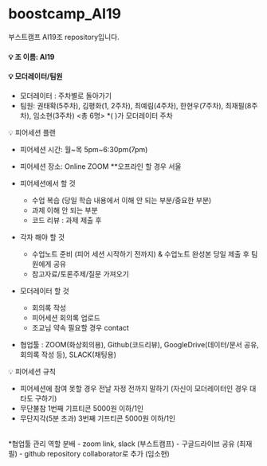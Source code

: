 # boostcamp_AI19       

부스트캠프 AI19조 repository입니다.       

#### 💡 조 이름: AI19        


#### 💡 모더레이터/팀원    

- 모더레이터 : 주차별로 돌아가기    
- 팀원: 권태확(5주차), 김평화(1, 2주차), 최예림(4주차), 한현우(7주차), 최재필(8주차), 임소현(3주차)  <총 6명>   *( )가 모더레이터 주차    


💡 피어세션 플랜     

- 피어세션 시간: 월~목 5pm~6:30pm(7pm)    
- 피어세션 장소: Online ZOOM   **오프라인 할 경우 서울    
- 피어세션에서 할 것     
  - 수업 복습 (당일 학습 내용에서 이해 안 되는 부분/중요한 부분)     
  - 과제 이해 안 되는 부분     
  - 코드 리뷰 : 과제 제출 후      

- 각자 해야 할 것    
  - 수업노트 준비 (피어 세션 시작하기 전까지) & 수업노트 완성본 당일 제출 후 팀원에게 공유    
  - 참고자료/토론주제/질문 가져오기      

- 모더레이터 할 것        
  - 회의록 작성    
  - 피어세션 회의록 업로드    
  - 조교님 약속 필요할 경우 contact    

- 협업툴 : ZOOM(화상회의용), Github(코드리뷰), GoogleDrive(데이터/문서 공유, 회의록 작성 등), SLACK(채팅용)    

💡 피어세션 규칙    
- 피어세션에 참여 못할 경우 전날 자정 전까지 말하기 (자신이 모더레이터인 경우 대타도 구하기)     
- 무단불참 1번째 기프티콘 5000원 이하/1인     
- 무단지각(5분 초과) 3번째 기프티콘 5000원 이하/1인     

<br>    
*협업툴 관리 역할 분배    
- zoom link, slack (부스트캠프)     
- 구글드라이브 공유 (최재필)     
- github repository collaborator로 추가 (임소현)     
